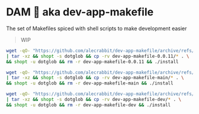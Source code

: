 # DAM 🦫 aka dev-app-makefile
The set of Makefiles spiced with shell scripts to make development easier

> WIP


```bash
wget -qO- "https://github.com/alecrabbit/dev-app-makefile/archive/refs/tags/0.0.11.tar.gz" \
| tar -xz && shopt -s dotglob && cp -rv dev-app-makefile-0.0.11/* . \
&& shopt -u dotglob && rm -r dev-app-makefile-0.0.11 && ./install
```

```bash
wget -qO- "https://github.com/alecrabbit/dev-app-makefile/archive/refs/heads/main.tar.gz" \
| tar -xz && shopt -s dotglob && cp -rv dev-app-makefile-main/* . \
&& shopt -u dotglob && rm -r dev-app-makefile-main && ./install
```

```bash
wget -qO- "https://github.com/alecrabbit/dev-app-makefile/archive/refs/heads/dev.tar.gz" \
| tar -xz && shopt -s dotglob && cp -rv dev-app-makefile-dev/* . \
&& shopt -u dotglob && rm -r dev-app-makefile-dev && ./install
```

